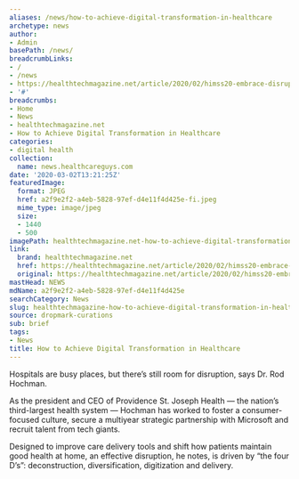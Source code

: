 ```yaml
---
aliases: /news/how-to-achieve-digital-transformation-in-healthcare
archetype: news
author:
- Admin
basePath: /news/
breadcrumbLinks:
- /
- /news
- https://healthtechmagazine.net/article/2020/02/himss20-embrace-disruption-evolve-healthcare-delivery-dr-rod-hochman-says
- '#'
breadcrumbs:
- Home
- News
- healthtechmagazine.net
- How to Achieve Digital Transformation in Healthcare
categories:
- digital health
collection:
  name: news.healthcareguys.com
date: '2020-03-02T13:21:25Z'
featuredImage:
  format: JPEG
  href: a2f9e2f2-a4eb-5828-97ef-d4e11f4d425e-fi.jpeg
  mime_type: image/jpeg
  size:
  - 1440
  - 500
imagePath: healthtechmagazine.net-how-to-achieve-digital-transformation-in-healthcare
link:
  brand: healthtechmagazine.net
  href: https://healthtechmagazine.net/article/2020/02/himss20-embrace-disruption-evolve-healthcare-delivery-dr-rod-hochman-says
  original: https://healthtechmagazine.net/article/2020/02/himss20-embrace-disruption-evolve-healthcare-delivery-dr-rod-hochman-says
mastHead: NEWS
mdName: a2f9e2f2-a4eb-5828-97ef-d4e11f4d425e
searchCategory: News
slug: healthtechmagazine-how-to-achieve-digital-transformation-in-healthcare
source: dropmark-curations
sub: brief
tags:
- News
title: How to Achieve Digital Transformation in Healthcare
---
```


Hospitals are busy places, but there’s still room for disruption, says Dr. Rod Hochman. 

As the president and CEO of Providence St. Joseph Health — the nation’s third-largest health system — Hochman has worked to foster a consumer-focused culture, secure a multiyear strategic partnership with Microsoft and recruit talent from tech giants. 

Designed to improve care delivery tools and shift how patients maintain good health at home, an effective disruption, he notes, is driven by “the four D’s”: deconstruction, diversification, digitization and delivery.